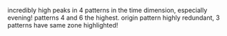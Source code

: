 incredibly high peaks in 4 patterns in the time dimension, especially evening!
patterns 4 and 6 the highest.
origin pattern highly redundant, 3 patterns have same zone highlighted!
